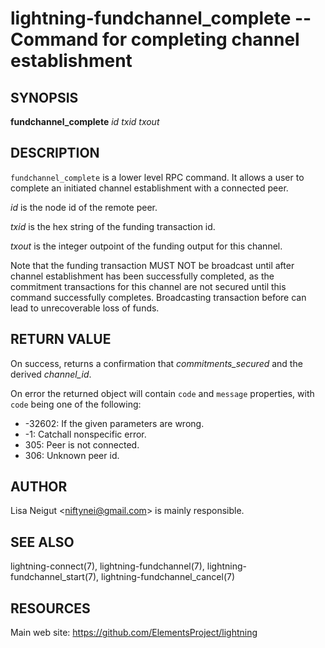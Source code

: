 lightning-fundchannel\_complete -- Command for completing channel establishment
===============================================================================

SYNOPSIS
--------

**fundchannel\_complete** *id* *txid* *txout*

DESCRIPTION
-----------

`fundchannel_complete` is a lower level RPC command. It allows a user to
complete an initiated channel establishment with a connected peer.

*id* is the node id of the remote peer.

*txid* is the hex string of the funding transaction id.

*txout* is the integer outpoint of the funding output for this channel.

Note that the funding transaction MUST NOT be broadcast until after
channel establishment has been successfully completed, as the commitment
transactions for this channel are not secured until this command
successfully completes. Broadcasting transaction before can lead to
unrecoverable loss of funds.

RETURN VALUE
------------

On success, returns a confirmation that *commitments\_secured* and the
derived *channel\_id*.

On error the returned object will contain `code` and `message` properties,
with `code` being one of the following:

- -32602: If the given parameters are wrong.
- -1: Catchall nonspecific error.
- 305: Peer is not connected.
- 306: Unknown peer id.

AUTHOR
------

Lisa Neigut <<niftynei@gmail.com>> is mainly responsible.

SEE ALSO
--------

lightning-connect(7), lightning-fundchannel(7),
lightning-fundchannel\_start(7), lightning-fundchannel\_cancel(7)

RESOURCES
---------

Main web site: <https://github.com/ElementsProject/lightning>


